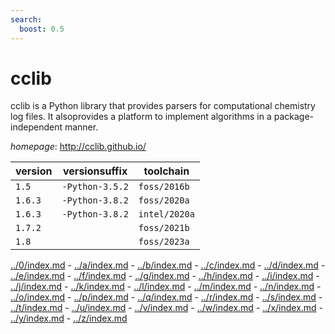 ```yaml
---
search:
  boost: 0.5
---
```

# cclib

cclib is a Python library that provides parsers for computational chemistry log files.  It alsoprovides a platform to implement algorithms in a package-independent manner.

*homepage*: <http://cclib.github.io/>

version | versionsuffix | toolchain
--------|---------------|----------
``1.5`` | ``-Python-3.5.2`` | ``foss/2016b``
``1.6.3`` | ``-Python-3.8.2`` | ``foss/2020a``
``1.6.3`` | ``-Python-3.8.2`` | ``intel/2020a``
``1.7.2`` |  | ``foss/2021b``
``1.8`` |  | ``foss/2023a``

[../0/index.md](0) - [../a/index.md](a) - [../b/index.md](b) - [../c/index.md](c) - [../d/index.md](d) - [../e/index.md](e) - [../f/index.md](f) - [../g/index.md](g) - [../h/index.md](h) - [../i/index.md](i) - [../j/index.md](j) - [../k/index.md](k) - [../l/index.md](l) - [../m/index.md](m) - [../n/index.md](n) - [../o/index.md](o) - [../p/index.md](p) - [../q/index.md](q) - [../r/index.md](r) - [../s/index.md](s) - [../t/index.md](t) - [../u/index.md](u) - [../v/index.md](v) - [../w/index.md](w) - [../x/index.md](x) - [../y/index.md](y) - [../z/index.md](z)

